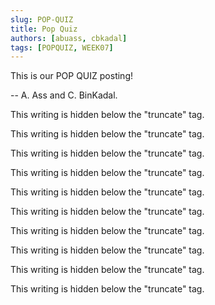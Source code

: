 ```yaml
---
slug: POP-QUIZ
title: Pop Quiz
authors: [abuass, cbkadal]
tags: [POPQUIZ, WEEK07]
---
```


This is our POP QUIZ posting!

-- A. Ass and C. BinKadal.

<!--truncate-->

This writing is hidden below the "truncate" tag.

This writing is hidden below the "truncate" tag.

This writing is hidden below the "truncate" tag.

This writing is hidden below the "truncate" tag.

This writing is hidden below the "truncate" tag.

This writing is hidden below the "truncate" tag.

This writing is hidden below the "truncate" tag.

This writing is hidden below the "truncate" tag.

This writing is hidden below the "truncate" tag.

This writing is hidden below the "truncate" tag.

